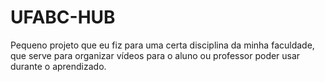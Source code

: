 
# UFABC-HUB

Pequeno projeto que eu fiz para uma certa disciplina da minha faculdade, que serve para organizar vídeos para o aluno ou professor poder usar durante o aprendizado.

